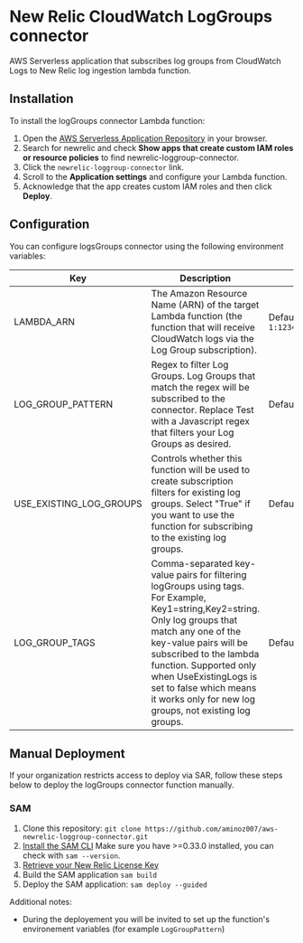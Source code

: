 # New Relic CloudWatch LogGroups connector

AWS Serverless application that subscribes log groups from CloudWatch Logs to New Relic log ingestion lambda function.

## Installation

To install the logGroups connector Lambda function:

1. Open the [AWS Serverless Application Repository](https://serverlessrepo.aws.amazon.com/applications) in your browser.
2. Search for newrelic and check **Show apps that create custom IAM roles or resource policies** to find newrelic-loggroup-connector.
3. Click the `newrelic-loggroup-connector` link.
4. Scroll to the **Application settings** and configure your Lambda function.
5. Acknowledge that the app creates custom IAM roles and then click **Deploy**.

## Configuration

You can configure logsGroups connector using the following environment variables:

Key|Description|Value|
-|-|-|
LAMBDA_ARN | The Amazon Resource Name (ARN) of the target Lambda function (the function that will receive CloudWatch logs via the Log Group subscription). | Default: `arn:aws:lambda:us-east-1:123456789000:function:NRLogIngestionLambda`
LOG_GROUP_PATTERN | Regex to filter Log Groups. Log Groups that match the regex will be subscribed to the connector. Replace Test with a  Javascript regex that filters your Log Groups as desired. | Default: `Test`
USE_EXISTING_LOG_GROUPS|Controls whether this function will be used to create subscription filters for existing log groups. Select "True" if you want to use the function for subscribing to the existing log groups.|Default: `false`|
LOG_GROUP_TAGS|Comma-separated key-value pairs for filtering logGroups using tags. For Example, Key1=string,Key2=string. Only log groups that match any one of the key-value pairs will be subscribed to the lambda function. Supported only when UseExistingLogs is set to false which means it works only for new log groups, not existing log groups.|Default: `''`|


## Manual Deployment

If your organization restricts access to deploy via SAR, follow these steps below to deploy the logGroups connector function manually.

### SAM

1. Clone this repository: `git clone https://github.com/aminoz007/aws-newrelic-loggroup-connector.git`
2. [Install the SAM CLI](https://docs.aws.amazon.com/serverless-application-model/latest/developerguide/serverless-sam-cli-install.html) Make sure you have >=0.33.0 installed, you can check with `sam --version`.
3. [Retrieve your New Relic License Key](https://docs.newrelic.com/docs/accounts/install-new-relic/account-setup/license-key)
4. Build the SAM application `sam build`
5. Deploy the SAM application: `sam deploy --guided`

Additional notes:

* During the deployement you will be invited to set up the function's environement variables (for example `LogGroupPattern`)
